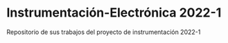 # Instrumentación-Electrónica 2022-1
Repositorio de sus trabajos del proyecto de instrumentación 2022-1
